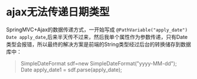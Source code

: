 # ajax无法传递日期类型

SpringMVC+Ajax的数据传递方式，一开始写成 `@PathVariable("apply_date") Date apply_date`,后来半天传不过来，然后我单个属性作为参数传递，只有Date类型会报错，所以最终的解决方案是前端的String类型经过后台的转换储存到数据库中：

> SimpleDateFormat sdf=new SimpleDateFormat("yyyy-MM-dd");    
  Date apply_date1 = sdf.parse(apply_date);